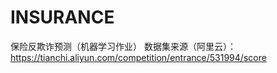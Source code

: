 # INSURANCE
保险反欺诈预测（机器学习作业）
数据集来源（阿里云）：https://tianchi.aliyun.com/competition/entrance/531994/score
